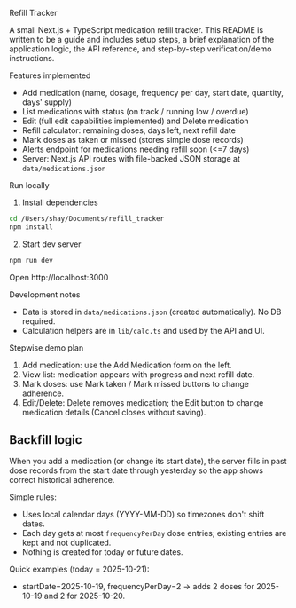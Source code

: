 Refill Tracker

A small Next.js + TypeScript medication refill tracker. This README is written to be a guide and includes setup steps, a brief explanation of the application logic, the API reference, and step-by-step verification/demo instructions.

Features implemented

- Add medication (name, dosage, frequency per day, start date, quantity, days' supply)
- List medications with status (on track / running low / overdue)
- Edit (full edit capabilities implemented) and Delete medication
- Refill calculator: remaining doses, days left, next refill date
- Mark doses as taken or missed (stores simple dose records)
- Alerts endpoint for medications needing refill soon (<=7 days)
- Server: Next.js API routes with file-backed JSON storage at `data/medications.json`

Run locally

1. Install dependencies

```bash
cd /Users/shay/Documents/refill_tracker
npm install
```

2. Start dev server

```bash
npm run dev
```

Open http://localhost:3000

Development notes

- Data is stored in `data/medications.json` (created automatically). No DB required.
- Calculation helpers are in `lib/calc.ts` and used by the API and UI.

Stepwise demo plan

1. Add medication: use the Add Medication form on the left.
2. View list: medication appears with progress and next refill date.
3. Mark doses: use Mark taken / Mark missed buttons to change adherence.
4. Edit/Delete: Delete removes medication; the Edit button to change medication details (Cancel closes without saving).

## Backfill logic

When you add a medication (or change its start date), the server fills in past dose records from the start date through yesterday so the app shows correct historical adherence.

Simple rules:

- Uses local calendar days (YYYY-MM-DD) so timezones don't shift dates.
- Each day gets at most `frequencyPerDay` dose entries; existing entries are kept and not duplicated.
- Nothing is created for today or future dates.

Quick examples (today = 2025-10-21):

- startDate=2025-10-19, frequencyPerDay=2 → adds 2 doses for 2025-10-19 and 2 for 2025-10-20.
